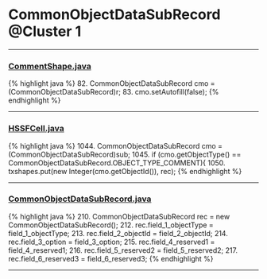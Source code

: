 # CommonObjectDataSubRecord @Cluster 1

***

### [CommentShape.java](https://searchcode.com/codesearch/view/15642359/)
{% highlight java %}
82. CommonObjectDataSubRecord cmo = (CommonObjectDataSubRecord)r;
83. cmo.setAutofill(false);
{% endhighlight %}

***

### [HSSFCell.java](https://searchcode.com/codesearch/view/15642303/)
{% highlight java %}
1044. CommonObjectDataSubRecord cmo = (CommonObjectDataSubRecord)sub;
1045. if (cmo.getObjectType() == CommonObjectDataSubRecord.OBJECT_TYPE_COMMENT){
1050.             txshapes.put(new Integer(cmo.getObjectId()), rec);
{% endhighlight %}

***

### [CommonObjectDataSubRecord.java](https://searchcode.com/codesearch/view/15642506/)
{% highlight java %}
210. CommonObjectDataSubRecord rec = new CommonObjectDataSubRecord();
212. rec.field_1_objectType = field_1_objectType;
213. rec.field_2_objectId = field_2_objectId;
214. rec.field_3_option = field_3_option;
215. rec.field_4_reserved1 = field_4_reserved1;
216. rec.field_5_reserved2 = field_5_reserved2;
217. rec.field_6_reserved3 = field_6_reserved3;
{% endhighlight %}

***

